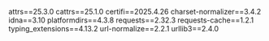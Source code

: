 attrs==25.3.0
cattrs==25.1.0
certifi==2025.4.26
charset-normalizer==3.4.2
idna==3.10
platformdirs==4.3.8
requests==2.32.3
requests-cache==1.2.1
typing_extensions==4.13.2
url-normalize==2.2.1
urllib3==2.4.0
